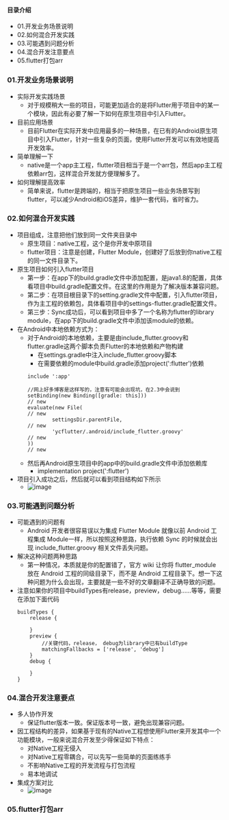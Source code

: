 #### 目录介绍
- 01.开发业务场景说明
- 02.如何混合开发实践
- 03.可能遇到问题分析
- 04.混合开发注意要点
- 05.flutter打包arr




### 01.开发业务场景说明
- 实际开发实践场景
    - 对于规模稍大一些的项目，可能更加适合的是将Flutter用于项目中的某一个模块，因此有必要了解一下如何在原生项目中引入Flutter。
- 目前应用场景
    - 目前Flutter在实际开发中应用最多的一种场景，在已有的Android原生项目中引入Flutter，针对一些复杂的页面，使用Flutter开发可以有效地提高开发效率。
- 简单理解一下
    - native是一个app主工程，flutter项目相当于是一个arr包，然后app主工程依赖arr包，这样混合开发就方便理解多了。
- 如何理解提高效率
    - 简单来说，flutter是跨端的，相当于把原生项目一些业务场景写到flutter，可以减少Android和iOS差异，维护一套代码，省时省力。



### 02.如何混合开发实践
- 项目组成，注意把他们放到同一文件夹目录中
    - 原生项目：native工程，这个是你开发中原项目
    - flutter项目：注意是创建，Flutter Module，创建好了后放到你native工程的同一文件目录下。
- 原生项目如何引入flutter项目
    - 第一步：在app下的build.gradle文件中添加配置，是java1.8的配置，具体看项目中build.gradle配置文件。在这里的作用是为了解决版本兼容问题。
    - 第二步：在项目根目录下的setting.gradle文件中配置，引入flutter项目，作为主工程的依赖包，具体看项目中的settings-flutter.gradle配置文件。
    - 第三步：Sync成功后，可以看到项目中多了一个名称为flutter的library module，在app下的build.gradle文件中添加该module的依赖。
- 在Android中本地依赖方式为：
    - 对于Android的本地依赖，主要是由include_flutter.groovy和flutter.gradle这两个脚本负责Flutter的本地依赖和产物构建
        - 在settings.gradle中注入include_flutter.groovy脚本
        - 在需要依赖的module中build.gradle添加project(':flutter')依赖
        ```
        include ':app'

        //网上好多博客是这样写的，注意有可能会出现坑，在2.3中会说到
        setBinding(new Binding([gradle: this]))                                 // new
        evaluate(new File(                                                      // new
                settingsDir.parentFile,                                               // new
                'ycflutter/.android/include_flutter.groovy'                          // new
        ))                                                                      // new
        ```
    - 然后再Android原生项目中的app中的build.gradle文件中添加依赖库
        - implementation project(':flutter')
- 项目引入成功之后，然后就可以看到项目结构如下所示
    - ![image](https://upload-images.jianshu.io/upload_images/4432347-03254e6969b9e3a3.png?imageMogr2/auto-orient/strip%7CimageView2/2/w/1240)



### 03.可能遇到问题分析
- 可能遇到的问题有
    - Android 开发者很容易误以为集成 Flutter Module 就像以前 Android 工程集成 Module一样，所以按照这种思路，执行依赖 Sync 的时候就会出现 include_flutter.groovy 相关文件丢失问题。
- 解决这种问题两种思路
    - 第一种情况，本质就是你的配置错了，官方 wiki 让你将 flutter_module 放在 Android 工程的同级目录下，而不是 Android 工程目录下。想一下这种问题为什么会出现，主要就是一些不好的文章翻译不正确导致的问题。
- 注意如果你的项目中buildTypes有release，preview，debug……等等，需要在添加下面代码
    ```
    buildTypes {
        release {

        }
        preview {
            //关键代码，release， debug为library中已有buildType
            matchingFallbacks = ['release', 'debug']
        }
        debug {

        }
    }
    ```



### 04.混合开发注意要点
- 多人协作开发
    - 保证flutter版本一致。保证版本号一致，避免出现兼容问题。
- 因工程结构的差异，如果基于现有的Native工程想使用Flutter来开发其中一个功能模块，一般来说混合开发至少得保证如下特点：
    - 对Native工程无侵入
    - 对Native工程零耦合，可以先写一些简单的页面练练手
    - 不影响Native工程的开发流程与打包流程
    - 易本地调试
- 集成方案对比
    - ![image](https://upload-images.jianshu.io/upload_images/4432347-d537ae7130636c7d.png?imageMogr2/auto-orient/strip%7CimageView2/2/w/1240)




### 05.flutter打包arr







